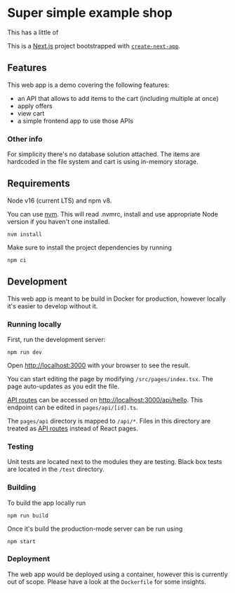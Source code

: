 # Super simple example shop

This has a little of 

This is a [Next.js](https://nextjs.org/) project bootstrapped with [`create-next-app`](https://github.com/vercel/next.js/tree/canary/packages/create-next-app).

## Features

This web app is a demo covering the following features:
- an API that allows to add items to the cart (including multiple at once)
- apply offers
- view cart
- a simple frontend app to use those APIs

### Other info

For simplicity there's no database solution attached. The items are hardcoded in the file system and cart is using in-memory storage.

## Requirements

Node v16 (current LTS) and npm v8.

You can use [nvm](https://github.com/nvm-sh/nvm). This will read .nvmrc, install and use appropriate Node version if you haven't one installed.
```shell
nvm install
```
Make sure to install the project dependencies by running
```shell
npm ci
```

## Development

This web app is meant to be build in Docker for production, however locally it's easier to develop without it.

### Running locally

First, run the development server:
```shell
npm run dev
```

Open [http://localhost:3000](http://localhost:3000) with your browser to see the result.


[comment]: <> (@TODO update this part of readme)


You can start editing the page by modifying `/src/pages/index.tsx`. The page auto-updates as you edit the file.

[API routes](https://nextjs.org/docs/api-routes/introduction) can be accessed on [http://localhost:3000/api/hello](http://localhost:3000/api/hello). This endpoint can be edited in `pages/api/[id].ts`.

The `pages/api` directory is mapped to `/api/*`. Files in this directory are treated as [API routes](https://nextjs.org/docs/api-routes/introduction) instead of React pages.

### Testing

Unit tests are located next to the modules they are testing. Black box tests are located in the `/test` directory. 

### Building

To build the app locally run
```shell
npm run build
```
Once it's build the production-mode server can be run using
```shell
npm start
```

### Deployment

The web app would be deployed using a container, however this is currently out of scope. Please have a look at the `Dockerfile` for some insights.
